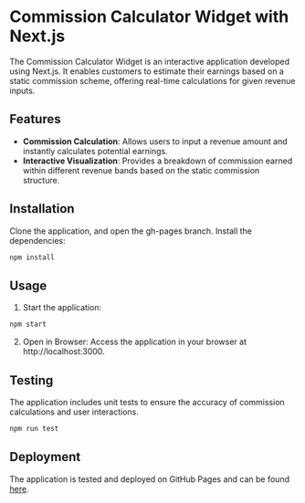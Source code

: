 # Commission Calculator Widget with Next.js

The Commission Calculator Widget is an interactive application developed using Next.js. It enables customers to estimate their earnings based on a static commission scheme, offering real-time calculations for given revenue inputs.

## Features

- **Commission Calculation**: Allows users to input a revenue amount and instantly calculates potential earnings.
- **Interactive Visualization**: Provides a breakdown of commission earned within different revenue bands based on the static commission structure.

## Installation

Clone the application, and open the gh-pages branch. Install the dependencies: 
```bash 
npm install 
```

## Usage
1. Start the application:
```bash 
npm start
```
2. Open in Browser: 
Access the application in your browser at http://localhost:3000.

## Testing

The application includes unit tests to ensure the accuracy of commission calculations and user interactions.
```bash 
npm run test
```

## Deployment

The application is tested and deployed on GitHub Pages and can be found [here](https://franjohn.github.io/CommissionWidget/home).
